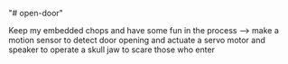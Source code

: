 "# open-door" 

Keep my embedded chops and have some fun in the process --> make a motion sensor to detect door opening and actuate a servo motor and speaker to operate a skull jaw to scare those who enter

